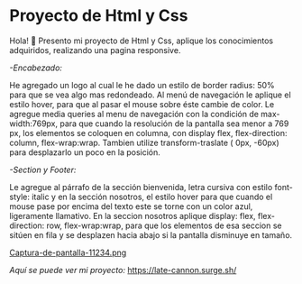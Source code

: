 # Proyecto de Html y Css

Hola! 👋
Presento mi proyecto de Html y Css, aplique los conocimientos adquiridos, realizando una pagina responsive.

*-Encabezado:*

He agregado un logo al cual le he dado un estilo de border radius: 50% para que se vea algo mas redondeado. Al menú de navegación le aplique el estilo hover, para que al pasar el mouse sobre éste cambie de color.
Le agregue media queries al menu de navegación con la condición de max-width:769px, para que cuando la resolución de la pantalla sea menor a 769 px, los elementos se coloquen en columna, con display flex, flex-direction: column, flex-wrap:wrap. Tambien utilize transform-traslate ( 0px, -60px)  para desplazarlo un poco en la posición.

*-Section y Footer:*

Le agregue al párrafo de la sección bienvenida, letra cursiva con estilo font-style: italic y en la sección nosotros, el estilo hover para que cuando el mouse pase por encima del texto este se torne con un color azul, ligeramente llamativo.
En la seccion nosotros aplique display: flex, flex-direction: row, flex-wrap:wrap, para que los elementos de esa seccion se sitúen en fila y se desplazen hacia abajo si la pantalla disminuye en tamaño.

[Captura-de-pantalla-11234.png](https://postimg.cc/3kjD7hr9)

*Aquí se puede ver mi proyecto:* https://late-cannon.surge.sh/ 